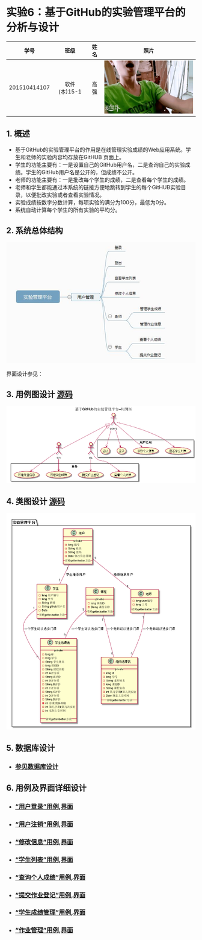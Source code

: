 # 实验6：基于GitHub的实验管理平台的分析与设计
|学号|班级|姓名|照片|
|:----------:|:---------:| :----:|:-----:|
|201510414107|软件(本)15-1|高强|![photo](../photo.gif)|


## 1. 概述
- 基于GitHub的实验管理平台的作用是在线管理实验成绩的Web应用系统。学生和老师的实验内容均存放在GitHUB
页面上。
- 学生的功能主要有：一是设置自己的GitHub用户名，二是查询自己的实验成绩。学生的GitHub用户名是公开的，但成绩不公开。
- 老师的功能主要有：一是批改每个学生的成绩，二是查看每个学生的成绩。
- 老师和学生都能通过本系统的链接方便地跳转到学生的每个GitHUB实验目录，以便批改实验或者查看实验情况。
- 实验成绩按数字分数计算，每项实验的满分为100分，最低为0分。
- 系统自动计算每个学生的所有实验的平均分。

## 2. 系统总体结构
![](frame.jpg)

界面设计参见：

## 3. 用例图设计 [源码](./src/testManagePlatform.puml)
![](testManagePlatform.png)

## 4. 类图设计 [源码](./src/classPicture.puml)
![](./class.png)

## 5. 数据库设计
- ### [参见数据库设计](./sql.md)

## 6. 用例及界面详细设计
- ### [“用户登录”用例](./login.md),[界面](https://github.com/gqbzd/is_analysis/test6/ui/login.html)
- ### [“用户注销”用例](./logout.md),[界面](https://github.com/gqbzd/is_analysis/test6/ui/logout.html)
- ### [“修改信息”用例](./modMsg.md),[界面](https://github.com/gqbzd/is_analysis/test6/ui/modmsg.html)
- ### [“学生列表”用例](./studentList.md),[界面](https://github.com/gqbzd/is_analysis/test6/ui/studentList.html)
- ### [“查询个人成绩”用例](./showGrade.md),[界面](https://github.com/gqbzd/is_analysis/test6/ui/showGrade.html)
- ### [“提交作业登记”用例](./submitRegist.md),[界面](https://github.com/gqbzd/is_analysis/test6/ui/submitRegist.html)
- ### [“学生成绩管理”用例](./stuGradeManage.md),[界面](https://github.com/gqbzd/is_analysis/test6/ui/stuGradeManage.html)
- ### [“作业管理”用例](./taskPublish.md),[界面](https://github.com/gqbzd/is_analysis/test6/ui/taskPublish.html)
